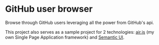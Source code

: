 GitHub user browser
===================

Browse through GitHub users leveraging all the power from GitHub's api.

This project also serves as a sample project for 2 technologies: [air.js](https://github.com/diegocard/air.js) (my own Single Page Application framework) and [Semantic UI](http://semantic-ui.com/).
